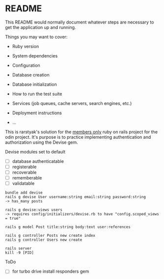 # README

This README would normally document whatever steps are necessary to get the
application up and running.

Things you may want to cover:

* Ruby version

* System dependencies

* Configuration

* Database creation

* Database initialization

* How to run the test suite

* Services (job queues, cache servers, search engines, etc.)

* Deployment instructions

* ...

This is rarstyak's solution for the [members only](https://www.theodinproject.com/lessons/ruby-on-rails-members-only) ruby on rails project for the odin project. It's purpose is to practice implementing authentication and authorization using the Devise gem.

Devise modules set to default
- [ ] database authenticatable
- [ ] registerable
- [ ] recoverable
- [ ] rememberable
- [ ] validatable

```
bundle add devise
rails g devise User username:string email:string password:string
-> has_many posts

rails g devise:views users
-> requires config/initializers/devise.rb to have "config.scoped_views = true"
```

```
rails g model Post title:string body:text user:references
```

```
rails g controller Posts new create index
rails g controller Users new create
```

```
rails server
kill -9 [PID]
```

ToDo
- [ ] for turbo drive install responders gem